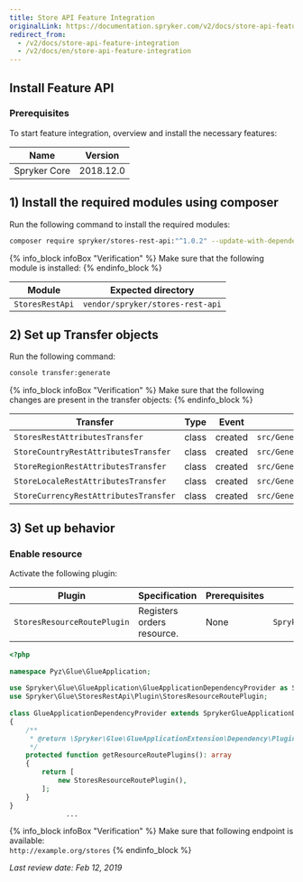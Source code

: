 ```yaml
---
title: Store API Feature Integration
originalLink: https://documentation.spryker.com/v2/docs/store-api-feature-integration
redirect_from:
  - /v2/docs/store-api-feature-integration
  - /v2/docs/en/store-api-feature-integration
---
```


## Install Feature API
### Prerequisites
To start feature integration, overview and install the necessary features:

| Name |  Version |
| --- | --- |
| Spryker Core | 2018.12.0 |

## 1) Install the required modules using composer
Run the following command to install the required modules:

```bash
composer require spryker/stores-rest-api:"^1.0.2" --update-with-dependencies
```

{% info_block infoBox "Verification" %}
Make sure that the following module is installed:
{% endinfo_block %}

| Module | Expected directory |
| --- | --- |
| `StoresRestApi` | `vendor/spryker/stores-rest-api` |

## 2) Set up Transfer objects
Run the following command:

```bash
console transfer:generate
```

{% info_block infoBox "Verification" %}
Make sure that the following changes are present in the transfer objects:
{% endinfo_block %}

| Transfer | Type | Event | Path |
| --- | --- | --- | --- |
| `StoresRestAttributesTransfer` |class  |created  | `src/Generated/Shared/Transfer/StoresRestAttributesTransfer` |
| `StoreCountryRestAttributesTransfer` | class |created  | `src/Generated/Shared/Transfer/StoreCountryRestAttributesTransfer` |
|`StoreRegionRestAttributesTransfer`  |class  |created  |`src/Generated/Shared/Transfer/StoreRegionRestAttributesTransfer`  |
| `StoreLocaleRestAttributesTransfer` |class  | created | `src/Generated/Shared/Transfer/StoreLocaleRestAttributesTransfer` |
| `StoreCurrencyRestAttributesTransfer` |class  |created  |`src/Generated/Shared/Transfer/StoreCurrencyRestAttributesTransfer`  |

## 3) Set up behavior
### Enable resource
Activate the following plugin:

| Plugin | Specification | Prerequisites | Namespace |
| --- | --- | --- | --- |
| `StoresResourceRoutePlugin` |Registers orders resource.  |None  | `Spryker\Glue\StoresRestApi\Plugin` |

```php
<?php
 
namespace Pyz\Glue\GlueApplication;
 
use Spryker\Glue\GlueApplication\GlueApplicationDependencyProvider as SprykerGlueApplicationDependencyProvider;
use Spryker\Glue\StoresRestApi\Plugin\StoresResourceRoutePlugin;
 
class GlueApplicationDependencyProvider extends SprykerGlueApplicationDependencyProvider
{
    /**
     * @return \Spryker\Glue\GlueApplicationExtension\Dependency\Plugin\ResourceRoutePluginInterface[]
     */
    protected function getResourceRoutePlugins(): array
    {
        return [
            new StoresResourceRoutePlugin(),
        ];
    }
}
              ...
```

{% info_block infoBox "Verification" %}
Make sure that following endpoint is available:<br>`http://example.org/stores`
{% endinfo_block %}

<!--**See also:**
[Glue API Storefront Guides](https://documentation.spryker.com/glue_rest_api/glue_api_storefront_guides/glue-api-storefront-guides.htm)
 -->
_Last review date: Feb 12, 2019_ 

[//]: # (by Tihran Voitov, Dmitry Beirak)
